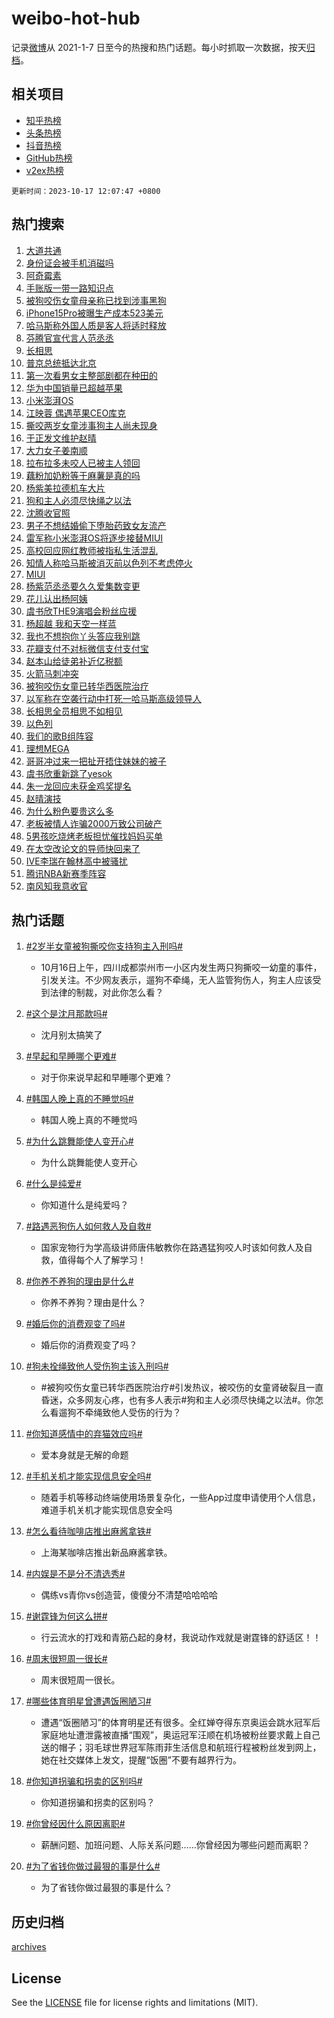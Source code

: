# weibo-hot-hub

记录[微博](https://www.weibo.com)从 2021-1-7 日至今的热搜和热门话题。每小时抓取一次数据，按天[归档](archives)。

## 相关项目

- [知乎热榜](https://github.com/lonnyzhang423/zhihu-hot-hub)
- [头条热榜](https://github.com/lonnyzhang423/toutiao-hot-hub)
- [抖音热榜](https://github.com/lonnyzhang423/douyin-hot-hub)
- [GitHub热榜](https://github.com/lonnyzhang423/github-hot-hub)
- [v2ex热榜](https://github.com/lonnyzhang423/v2ex-hot-hub)


`更新时间：2023-10-17 12:07:47 +0800`

## 热门搜索

1. [大道共通](https://m.weibo.cn/search?containerid=100103type%3D1%26t%3D10%26q%3D%23%E5%A4%A7%E9%81%93%E5%85%B1%E9%80%9A%23&stream_entry_id=51&isnewpage=1&extparam=seat%3D1%26dgr%3D0%26stream_entry_id%3D51%26c_type%3D51%26q%3D%2523%25E5%25A4%25A7%25E9%2581%2593%25E5%2585%25B1%25E9%2580%259A%2523%26pos%3D0%26cate%3D10103%26filter_type%3Drealtimehot%26display_time%3D1697515666%26pre_seqid%3D16975156660750816581)
1. [身份证会被手机消磁吗](https://m.weibo.cn/search?containerid=100103type%3D1%26t%3D10%26q%3D%23%E8%BA%AB%E4%BB%BD%E8%AF%81%E4%BC%9A%E8%A2%AB%E6%89%8B%E6%9C%BA%E6%B6%88%E7%A3%81%E5%90%97%23&stream_entry_id=31&isnewpage=1&extparam=seat%3D1%26filter_type%3Drealtimehot%26c_type%3D31%26stream_entry_id%3D31%26pos%3D0%26cate%3D5001%26lcate%3D5001%26realpos%3D1%26q%3D%2523%25E8%25BA%25AB%25E4%25BB%25BD%25E8%25AF%2581%25E4%25BC%259A%25E8%25A2%25AB%25E6%2589%258B%25E6%259C%25BA%25E6%25B6%2588%25E7%25A3%2581%25E5%2590%2597%2523%26flag%3D1%26dgr%3D0%26band_rank%3D1%26display_time%3D1697515666%26pre_seqid%3D16975156660750816581)
1. [阿奇霉素](https://m.weibo.cn/search?containerid=100103type%3D1%26t%3D10%26q%3D%E9%98%BF%E5%A5%87%E9%9C%89%E7%B4%A0&stream_entry_id=31&isnewpage=1&extparam=seat%3D1%26filter_type%3Drealtimehot%26c_type%3D31%26stream_entry_id%3D31%26pos%3D1%26cate%3D5001%26lcate%3D5001%26realpos%3D2%26q%3D%25E9%2598%25BF%25E5%25A5%2587%25E9%259C%2589%25E7%25B4%25A0%26flag%3D16%26dgr%3D0%26band_rank%3D2%26display_time%3D1697515666%26pre_seqid%3D16975156660750816581)
1. [手账版一带一路知识点](https://m.weibo.cn/search?containerid=100103type%3D1%26t%3D10%26q%3D%23%E6%89%8B%E8%B4%A6%E7%89%88%E4%B8%80%E5%B8%A6%E4%B8%80%E8%B7%AF%E7%9F%A5%E8%AF%86%E7%82%B9%23&stream_entry_id=31&isnewpage=1&extparam=seat%3D1%26filter_type%3Drealtimehot%26c_type%3D31%26stream_entry_id%3D31%26pos%3D2%26cate%3D5001%26lcate%3D5001%26realpos%3D3%26q%3D%2523%25E6%2589%258B%25E8%25B4%25A6%25E7%2589%2588%25E4%25B8%2580%25E5%25B8%25A6%25E4%25B8%2580%25E8%25B7%25AF%25E7%259F%25A5%25E8%25AF%2586%25E7%2582%25B9%2523%26flag%3D0%26dgr%3D0%26band_rank%3D3%26display_time%3D1697515666%26pre_seqid%3D16975156660750816581)
1. [被狗咬伤女童母亲称已找到涉事黑狗](https://m.weibo.cn/search?containerid=100103type%3D1%26t%3D10%26q%3D%23%E8%A2%AB%E7%8B%97%E5%92%AC%E4%BC%A4%E5%A5%B3%E7%AB%A5%E6%AF%8D%E4%BA%B2%E7%A7%B0%E5%B7%B2%E6%89%BE%E5%88%B0%E6%B6%89%E4%BA%8B%E9%BB%91%E7%8B%97%23&stream_entry_id=31&isnewpage=1&extparam=seat%3D1%26filter_type%3Drealtimehot%26c_type%3D31%26stream_entry_id%3D31%26pos%3D3%26cate%3D5001%26lcate%3D5001%26realpos%3D4%26q%3D%2523%25E8%25A2%25AB%25E7%258B%2597%25E5%2592%25AC%25E4%25BC%25A4%25E5%25A5%25B3%25E7%25AB%25A5%25E6%25AF%258D%25E4%25BA%25B2%25E7%25A7%25B0%25E5%25B7%25B2%25E6%2589%25BE%25E5%2588%25B0%25E6%25B6%2589%25E4%25BA%258B%25E9%25BB%2591%25E7%258B%2597%2523%26flag%3D1%26dgr%3D0%26band_rank%3D4%26display_time%3D1697515666%26pre_seqid%3D16975156660750816581)
1. [iPhone15Pro被曝生产成本523美元](https://m.weibo.cn/search?containerid=100103type%3D1%26t%3D10%26q%3D%23iPhone15Pro%E8%A2%AB%E6%9B%9D%E7%94%9F%E4%BA%A7%E6%88%90%E6%9C%AC523%E7%BE%8E%E5%85%83%23&stream_entry_id=31&isnewpage=1&extparam=seat%3D1%26filter_type%3Drealtimehot%26c_type%3D31%26stream_entry_id%3D31%26pos%3D4%26cate%3D5001%26lcate%3D5001%26realpos%3D5%26q%3D%2523iPhone15Pro%25E8%25A2%25AB%25E6%259B%259D%25E7%2594%259F%25E4%25BA%25A7%25E6%2588%2590%25E6%259C%25AC523%25E7%25BE%258E%25E5%2585%2583%2523%26flag%3D2%26dgr%3D0%26band_rank%3D5%26display_time%3D1697515666%26pre_seqid%3D16975156660750816581)
1. [哈马斯称外国人质是客人将适时释放](https://m.weibo.cn/search?containerid=100103type%3D1%26t%3D10%26q%3D%23%E5%93%88%E9%A9%AC%E6%96%AF%E7%A7%B0%E5%A4%96%E5%9B%BD%E4%BA%BA%E8%B4%A8%E6%98%AF%E5%AE%A2%E4%BA%BA%E5%B0%86%E9%80%82%E6%97%B6%E9%87%8A%E6%94%BE%23&stream_entry_id=31&isnewpage=1&extparam=seat%3D1%26filter_type%3Drealtimehot%26c_type%3D31%26stream_entry_id%3D31%26pos%3D5%26cate%3D5001%26lcate%3D5001%26realpos%3D6%26q%3D%2523%25E5%2593%2588%25E9%25A9%25AC%25E6%2596%25AF%25E7%25A7%25B0%25E5%25A4%2596%25E5%259B%25BD%25E4%25BA%25BA%25E8%25B4%25A8%25E6%2598%25AF%25E5%25AE%25A2%25E4%25BA%25BA%25E5%25B0%2586%25E9%2580%2582%25E6%2597%25B6%25E9%2587%258A%25E6%2594%25BE%2523%26flag%3D1%26dgr%3D0%26band_rank%3D6%26display_time%3D1697515666%26pre_seqid%3D16975156660750816581)
1. [芬腾官宣代言人范丞丞](https://m.weibo.cn/search?containerid=100103type%3D1%26t%3D10%26q%3D%23%E8%8A%AC%E8%85%BE%E5%AE%98%E5%AE%A3%E4%BB%A3%E8%A8%80%E4%BA%BA%E8%8C%83%E4%B8%9E%E4%B8%9E%23&stream_entry_id=31&isnewpage=1&extparam=seat%3D1%26band_rank%3D7%26c_type%3D31%26is_ad_pos%3D1%26filter_type%3Drealtimehot%26pos%3D6%26lcate%3D5001%26adid%3D208047%26topic_ad%3D1%26q%3D%2523%25E8%258A%25AC%25E8%2585%25BE%25E5%25AE%2598%25E5%25AE%25A3%25E4%25BB%25A3%25E8%25A8%2580%25E4%25BA%25BA%25E8%258C%2583%25E4%25B8%259E%25E4%25B8%259E%2523%26cate%3D5001%26dgr%3D0%26stream_entry_id%3D31%26display_time%3D1697515666%26pre_seqid%3D16975156660750816581)
1. [长相思](https://m.weibo.cn/search?containerid=100103type%3D1%26t%3D10%26q%3D%E9%95%BF%E7%9B%B8%E6%80%9D&stream_entry_id=31&isnewpage=1&extparam=seat%3D1%26filter_type%3Drealtimehot%26c_type%3D31%26stream_entry_id%3D31%26pos%3D7%26cate%3D5001%26lcate%3D5001%26realpos%3D7%26q%3D%25E9%2595%25BF%25E7%259B%25B8%25E6%2580%259D%26flag%3D1%26dgr%3D0%26band_rank%3D7%26display_time%3D1697515666%26pre_seqid%3D16975156660750816581)
1. [普京总统抵达北京](https://m.weibo.cn/search?containerid=100103type%3D1%26t%3D10%26q%3D%23%E6%99%AE%E4%BA%AC%E6%80%BB%E7%BB%9F%E6%8A%B5%E8%BE%BE%E5%8C%97%E4%BA%AC%23&stream_entry_id=31&isnewpage=1&extparam=seat%3D1%26filter_type%3Drealtimehot%26c_type%3D31%26stream_entry_id%3D31%26pos%3D8%26cate%3D5001%26lcate%3D5001%26realpos%3D8%26q%3D%2523%25E6%2599%25AE%25E4%25BA%25AC%25E6%2580%25BB%25E7%25BB%259F%25E6%258A%25B5%25E8%25BE%25BE%25E5%258C%2597%25E4%25BA%25AC%2523%26flag%3D0%26dgr%3D0%26band_rank%3D8%26display_time%3D1697515666%26pre_seqid%3D16975156660750816581)
1. [第一次看男女主整部剧都在种田的](https://m.weibo.cn/search?containerid=100103type%3D1%26t%3D10%26q%3D%23%E7%AC%AC%E4%B8%80%E6%AC%A1%E7%9C%8B%E7%94%B7%E5%A5%B3%E4%B8%BB%E6%95%B4%E9%83%A8%E5%89%A7%E9%83%BD%E5%9C%A8%E7%A7%8D%E7%94%B0%E7%9A%84%23&stream_entry_id=31&isnewpage=1&extparam=seat%3D1%26filter_type%3Drealtimehot%26c_type%3D31%26stream_entry_id%3D31%26pos%3D9%26cate%3D5001%26lcate%3D5001%26realpos%3D9%26q%3D%2523%25E7%25AC%25AC%25E4%25B8%2580%25E6%25AC%25A1%25E7%259C%258B%25E7%2594%25B7%25E5%25A5%25B3%25E4%25B8%25BB%25E6%2595%25B4%25E9%2583%25A8%25E5%2589%25A7%25E9%2583%25BD%25E5%259C%25A8%25E7%25A7%258D%25E7%2594%25B0%25E7%259A%2584%2523%26flag%3D2%26dgr%3D0%26band_rank%3D9%26display_time%3D1697515666%26pre_seqid%3D16975156660750816581)
1. [华为中国销量已超越苹果](https://m.weibo.cn/search?containerid=100103type%3D1%26t%3D10%26q%3D%23%E5%8D%8E%E4%B8%BA%E4%B8%AD%E5%9B%BD%E9%94%80%E9%87%8F%E5%B7%B2%E8%B6%85%E8%B6%8A%E8%8B%B9%E6%9E%9C%23&stream_entry_id=31&isnewpage=1&extparam=seat%3D1%26filter_type%3Drealtimehot%26c_type%3D31%26stream_entry_id%3D31%26pos%3D10%26cate%3D5001%26lcate%3D5001%26realpos%3D10%26q%3D%2523%25E5%258D%258E%25E4%25B8%25BA%25E4%25B8%25AD%25E5%259B%25BD%25E9%2594%2580%25E9%2587%258F%25E5%25B7%25B2%25E8%25B6%2585%25E8%25B6%258A%25E8%258B%25B9%25E6%259E%259C%2523%26flag%3D0%26dgr%3D0%26band_rank%3D10%26display_time%3D1697515666%26pre_seqid%3D16975156660750816581)
1. [小米澎湃OS](https://m.weibo.cn/search?containerid=100103type%3D1%26t%3D10%26q%3D%23%E5%B0%8F%E7%B1%B3%E6%BE%8E%E6%B9%83OS%23&stream_entry_id=31&isnewpage=1&extparam=seat%3D1%26filter_type%3Drealtimehot%26c_type%3D31%26stream_entry_id%3D31%26pos%3D11%26cate%3D5001%26lcate%3D5001%26adid%3D207964%26realpos%3D11%26q%3D%2523%25E5%25B0%258F%25E7%25B1%25B3%25E6%25BE%258E%25E6%25B9%2583OS%2523%26flag%3D0%26dgr%3D0%26band_rank%3D11%26display_time%3D1697515666%26pre_seqid%3D16975156660750816581)
1. [江映蓉 偶遇苹果CEO库克](https://m.weibo.cn/search?containerid=100103type%3D1%26t%3D10%26q%3D%E6%B1%9F%E6%98%A0%E8%93%89+%E5%81%B6%E9%81%87%E8%8B%B9%E6%9E%9CCEO%E5%BA%93%E5%85%8B&stream_entry_id=31&isnewpage=1&extparam=seat%3D1%26filter_type%3Drealtimehot%26c_type%3D31%26stream_entry_id%3D31%26pos%3D12%26cate%3D5001%26lcate%3D5001%26realpos%3D12%26q%3D%25E6%25B1%259F%25E6%2598%25A0%25E8%2593%2589%2520%25E5%2581%25B6%25E9%2581%2587%25E8%258B%25B9%25E6%259E%259CCEO%25E5%25BA%2593%25E5%2585%258B%26flag%3D1%26dgr%3D0%26band_rank%3D12%26display_time%3D1697515666%26pre_seqid%3D16975156660750816581)
1. [撕咬两岁女童涉事狗主人尚未现身](https://m.weibo.cn/search?containerid=100103type%3D1%26t%3D10%26q%3D%23%E6%92%95%E5%92%AC%E4%B8%A4%E5%B2%81%E5%A5%B3%E7%AB%A5%E6%B6%89%E4%BA%8B%E7%8B%97%E4%B8%BB%E4%BA%BA%E5%B0%9A%E6%9C%AA%E7%8E%B0%E8%BA%AB%23&stream_entry_id=31&isnewpage=1&extparam=seat%3D1%26filter_type%3Drealtimehot%26c_type%3D31%26stream_entry_id%3D31%26pos%3D13%26cate%3D5001%26lcate%3D5001%26realpos%3D13%26q%3D%2523%25E6%2592%2595%25E5%2592%25AC%25E4%25B8%25A4%25E5%25B2%2581%25E5%25A5%25B3%25E7%25AB%25A5%25E6%25B6%2589%25E4%25BA%258B%25E7%258B%2597%25E4%25B8%25BB%25E4%25BA%25BA%25E5%25B0%259A%25E6%259C%25AA%25E7%258E%25B0%25E8%25BA%25AB%2523%26flag%3D1%26dgr%3D0%26band_rank%3D13%26display_time%3D1697515666%26pre_seqid%3D16975156660750816581)
1. [于正发文维护赵晴](https://m.weibo.cn/search?containerid=100103type%3D1%26t%3D10%26q%3D%23%E4%BA%8E%E6%AD%A3%E5%8F%91%E6%96%87%E7%BB%B4%E6%8A%A4%E8%B5%B5%E6%99%B4%23&stream_entry_id=31&isnewpage=1&extparam=seat%3D1%26filter_type%3Drealtimehot%26c_type%3D31%26stream_entry_id%3D31%26pos%3D14%26cate%3D5001%26lcate%3D5001%26realpos%3D14%26q%3D%2523%25E4%25BA%258E%25E6%25AD%25A3%25E5%258F%2591%25E6%2596%2587%25E7%25BB%25B4%25E6%258A%25A4%25E8%25B5%25B5%25E6%2599%25B4%2523%26flag%3D1%26dgr%3D0%26band_rank%3D14%26display_time%3D1697515666%26pre_seqid%3D16975156660750816581)
1. [大力女子姜南顺](https://m.weibo.cn/search?containerid=100103type%3D1%26t%3D10%26q%3D%E5%A4%A7%E5%8A%9B%E5%A5%B3%E5%AD%90%E5%A7%9C%E5%8D%97%E9%A1%BA&stream_entry_id=31&isnewpage=1&extparam=seat%3D1%26filter_type%3Drealtimehot%26c_type%3D31%26stream_entry_id%3D31%26pos%3D15%26cate%3D5001%26lcate%3D5001%26realpos%3D15%26q%3D%25E5%25A4%25A7%25E5%258A%259B%25E5%25A5%25B3%25E5%25AD%2590%25E5%25A7%259C%25E5%258D%2597%25E9%25A1%25BA%26flag%3D1%26dgr%3D0%26band_rank%3D15%26display_time%3D1697515666%26pre_seqid%3D16975156660750816581)
1. [拉布拉多未咬人已被主人领回](https://m.weibo.cn/search?containerid=100103type%3D1%26t%3D10%26q%3D%23%E6%8B%89%E5%B8%83%E6%8B%89%E5%A4%9A%E6%9C%AA%E5%92%AC%E4%BA%BA%E5%B7%B2%E8%A2%AB%E4%B8%BB%E4%BA%BA%E9%A2%86%E5%9B%9E%23&stream_entry_id=31&isnewpage=1&extparam=seat%3D1%26filter_type%3Drealtimehot%26c_type%3D31%26stream_entry_id%3D31%26pos%3D16%26cate%3D5001%26lcate%3D5001%26realpos%3D16%26q%3D%2523%25E6%258B%2589%25E5%25B8%2583%25E6%258B%2589%25E5%25A4%259A%25E6%259C%25AA%25E5%2592%25AC%25E4%25BA%25BA%25E5%25B7%25B2%25E8%25A2%25AB%25E4%25B8%25BB%25E4%25BA%25BA%25E9%25A2%2586%25E5%259B%259E%2523%26flag%3D2%26dgr%3D0%26band_rank%3D16%26display_time%3D1697515666%26pre_seqid%3D16975156660750816581)
1. [藕粉加奶粉等于麻薯是真的吗](https://m.weibo.cn/search?containerid=100103type%3D1%26t%3D10%26q%3D%E8%97%95%E7%B2%89%E5%8A%A0%E5%A5%B6%E7%B2%89%E7%AD%89%E4%BA%8E%E9%BA%BB%E8%96%AF%E6%98%AF%E7%9C%9F%E7%9A%84%E5%90%97&stream_entry_id=31&isnewpage=1&extparam=seat%3D1%26filter_type%3Drealtimehot%26c_type%3D31%26stream_entry_id%3D31%26pos%3D17%26cate%3D5001%26lcate%3D5001%26realpos%3D17%26q%3D%25E8%2597%2595%25E7%25B2%2589%25E5%258A%25A0%25E5%25A5%25B6%25E7%25B2%2589%25E7%25AD%2589%25E4%25BA%258E%25E9%25BA%25BB%25E8%2596%25AF%25E6%2598%25AF%25E7%259C%259F%25E7%259A%2584%25E5%2590%2597%26flag%3D1%26dgr%3D0%26band_rank%3D17%26display_time%3D1697515666%26pre_seqid%3D16975156660750816581)
1. [杨紫美拉德机车大片](https://m.weibo.cn/search?containerid=100103type%3D1%26t%3D10%26q%3D%23%E6%9D%A8%E7%B4%AB%E7%BE%8E%E6%8B%89%E5%BE%B7%E6%9C%BA%E8%BD%A6%E5%A4%A7%E7%89%87%23&stream_entry_id=31&isnewpage=1&extparam=seat%3D1%26filter_type%3Drealtimehot%26c_type%3D31%26stream_entry_id%3D31%26pos%3D18%26cate%3D5001%26lcate%3D5001%26realpos%3D18%26q%3D%2523%25E6%259D%25A8%25E7%25B4%25AB%25E7%25BE%258E%25E6%258B%2589%25E5%25BE%25B7%25E6%259C%25BA%25E8%25BD%25A6%25E5%25A4%25A7%25E7%2589%2587%2523%26flag%3D1%26dgr%3D0%26band_rank%3D18%26display_time%3D1697515666%26pre_seqid%3D16975156660750816581)
1. [狗和主人必须尽快绳之以法](https://m.weibo.cn/search?containerid=100103type%3D1%26t%3D10%26q%3D%23%E7%8B%97%E5%92%8C%E4%B8%BB%E4%BA%BA%E5%BF%85%E9%A1%BB%E5%B0%BD%E5%BF%AB%E7%BB%B3%E4%B9%8B%E4%BB%A5%E6%B3%95%23&stream_entry_id=31&isnewpage=1&extparam=seat%3D1%26filter_type%3Drealtimehot%26c_type%3D31%26stream_entry_id%3D31%26pos%3D19%26cate%3D5001%26lcate%3D5001%26realpos%3D19%26q%3D%2523%25E7%258B%2597%25E5%2592%258C%25E4%25B8%25BB%25E4%25BA%25BA%25E5%25BF%2585%25E9%25A1%25BB%25E5%25B0%25BD%25E5%25BF%25AB%25E7%25BB%25B3%25E4%25B9%258B%25E4%25BB%25A5%25E6%25B3%2595%2523%26flag%3D0%26dgr%3D0%26band_rank%3D19%26display_time%3D1697515666%26pre_seqid%3D16975156660750816581)
1. [沈腾收官照](https://m.weibo.cn/search?containerid=100103type%3D1%26t%3D10%26q%3D%23%E6%B2%88%E8%85%BE%E6%94%B6%E5%AE%98%E7%85%A7%23&stream_entry_id=31&isnewpage=1&extparam=seat%3D1%26filter_type%3Drealtimehot%26c_type%3D31%26stream_entry_id%3D31%26pos%3D20%26cate%3D5001%26lcate%3D5001%26realpos%3D20%26q%3D%2523%25E6%25B2%2588%25E8%2585%25BE%25E6%2594%25B6%25E5%25AE%2598%25E7%2585%25A7%2523%26flag%3D1%26dgr%3D0%26band_rank%3D20%26display_time%3D1697515666%26pre_seqid%3D16975156660750816581)
1. [男子不想结婚偷下堕胎药致女友流产](https://m.weibo.cn/search?containerid=100103type%3D1%26t%3D10%26q%3D%23%E7%94%B7%E5%AD%90%E4%B8%8D%E6%83%B3%E7%BB%93%E5%A9%9A%E5%81%B7%E4%B8%8B%E5%A0%95%E8%83%8E%E8%8D%AF%E8%87%B4%E5%A5%B3%E5%8F%8B%E6%B5%81%E4%BA%A7%23&stream_entry_id=31&isnewpage=1&extparam=seat%3D1%26filter_type%3Drealtimehot%26c_type%3D31%26stream_entry_id%3D31%26pos%3D21%26cate%3D5001%26lcate%3D5001%26realpos%3D21%26q%3D%2523%25E7%2594%25B7%25E5%25AD%2590%25E4%25B8%258D%25E6%2583%25B3%25E7%25BB%2593%25E5%25A9%259A%25E5%2581%25B7%25E4%25B8%258B%25E5%25A0%2595%25E8%2583%258E%25E8%258D%25AF%25E8%2587%25B4%25E5%25A5%25B3%25E5%258F%258B%25E6%25B5%2581%25E4%25BA%25A7%2523%26flag%3D1%26dgr%3D0%26band_rank%3D21%26display_time%3D1697515666%26pre_seqid%3D16975156660750816581)
1. [雷军称小米澎湃OS将逐步接替MIUI](https://m.weibo.cn/search?containerid=100103type%3D1%26t%3D10%26q%3D%23%E9%9B%B7%E5%86%9B%E7%A7%B0%E5%B0%8F%E7%B1%B3%E6%BE%8E%E6%B9%83OS%E5%B0%86%E9%80%90%E6%AD%A5%E6%8E%A5%E6%9B%BFMIUI%23&stream_entry_id=31&isnewpage=1&extparam=seat%3D1%26filter_type%3Drealtimehot%26c_type%3D31%26stream_entry_id%3D31%26pos%3D22%26cate%3D5001%26lcate%3D5001%26realpos%3D22%26q%3D%2523%25E9%259B%25B7%25E5%2586%259B%25E7%25A7%25B0%25E5%25B0%258F%25E7%25B1%25B3%25E6%25BE%258E%25E6%25B9%2583OS%25E5%25B0%2586%25E9%2580%2590%25E6%25AD%25A5%25E6%258E%25A5%25E6%259B%25BFMIUI%2523%26flag%3D1%26dgr%3D0%26band_rank%3D22%26display_time%3D1697515666%26pre_seqid%3D16975156660750816581)
1. [高校回应网红教师被指私生活混乱](https://m.weibo.cn/search?containerid=100103type%3D1%26t%3D10%26q%3D%23%E9%AB%98%E6%A0%A1%E5%9B%9E%E5%BA%94%E7%BD%91%E7%BA%A2%E6%95%99%E5%B8%88%E8%A2%AB%E6%8C%87%E7%A7%81%E7%94%9F%E6%B4%BB%E6%B7%B7%E4%B9%B1%23&stream_entry_id=31&isnewpage=1&extparam=seat%3D1%26filter_type%3Drealtimehot%26c_type%3D31%26stream_entry_id%3D31%26pos%3D23%26cate%3D5001%26lcate%3D5001%26realpos%3D23%26q%3D%2523%25E9%25AB%2598%25E6%25A0%25A1%25E5%259B%259E%25E5%25BA%2594%25E7%25BD%2591%25E7%25BA%25A2%25E6%2595%2599%25E5%25B8%2588%25E8%25A2%25AB%25E6%258C%2587%25E7%25A7%2581%25E7%2594%259F%25E6%25B4%25BB%25E6%25B7%25B7%25E4%25B9%25B1%2523%26flag%3D2%26dgr%3D0%26band_rank%3D23%26display_time%3D1697515666%26pre_seqid%3D16975156660750816581)
1. [知情人称哈马斯被消灭前以色列不考虑停火](https://m.weibo.cn/search?containerid=100103type%3D1%26t%3D10%26q%3D%23%E7%9F%A5%E6%83%85%E4%BA%BA%E7%A7%B0%E5%93%88%E9%A9%AC%E6%96%AF%E8%A2%AB%E6%B6%88%E7%81%AD%E5%89%8D%E4%BB%A5%E8%89%B2%E5%88%97%E4%B8%8D%E8%80%83%E8%99%91%E5%81%9C%E7%81%AB%23&stream_entry_id=31&isnewpage=1&extparam=seat%3D1%26filter_type%3Drealtimehot%26c_type%3D31%26stream_entry_id%3D31%26pos%3D24%26cate%3D5001%26lcate%3D5001%26realpos%3D24%26q%3D%2523%25E7%259F%25A5%25E6%2583%2585%25E4%25BA%25BA%25E7%25A7%25B0%25E5%2593%2588%25E9%25A9%25AC%25E6%2596%25AF%25E8%25A2%25AB%25E6%25B6%2588%25E7%2581%25AD%25E5%2589%258D%25E4%25BB%25A5%25E8%2589%25B2%25E5%2588%2597%25E4%25B8%258D%25E8%2580%2583%25E8%2599%2591%25E5%2581%259C%25E7%2581%25AB%2523%26flag%3D0%26dgr%3D0%26band_rank%3D24%26display_time%3D1697515666%26pre_seqid%3D16975156660750816581)
1. [MIUI](https://m.weibo.cn/search?containerid=100103type%3D1%26t%3D10%26q%3DMIUI&stream_entry_id=31&isnewpage=1&extparam=seat%3D1%26filter_type%3Drealtimehot%26c_type%3D31%26stream_entry_id%3D31%26pos%3D25%26cate%3D5001%26lcate%3D5001%26realpos%3D25%26q%3DMIUI%26flag%3D1%26dgr%3D0%26band_rank%3D25%26display_time%3D1697515666%26pre_seqid%3D16975156660750816581)
1. [杨紫范丞丞要久久爱集数变更](https://m.weibo.cn/search?containerid=100103type%3D1%26t%3D10%26q%3D%23%E6%9D%A8%E7%B4%AB%E8%8C%83%E4%B8%9E%E4%B8%9E%E8%A6%81%E4%B9%85%E4%B9%85%E7%88%B1%E9%9B%86%E6%95%B0%E5%8F%98%E6%9B%B4%23&stream_entry_id=31&isnewpage=1&extparam=seat%3D1%26filter_type%3Drealtimehot%26c_type%3D31%26stream_entry_id%3D31%26pos%3D26%26cate%3D5001%26lcate%3D5001%26realpos%3D26%26q%3D%2523%25E6%259D%25A8%25E7%25B4%25AB%25E8%258C%2583%25E4%25B8%259E%25E4%25B8%259E%25E8%25A6%2581%25E4%25B9%2585%25E4%25B9%2585%25E7%2588%25B1%25E9%259B%2586%25E6%2595%25B0%25E5%258F%2598%25E6%259B%25B4%2523%26flag%3D1%26dgr%3D0%26band_rank%3D26%26display_time%3D1697515666%26pre_seqid%3D16975156660750816581)
1. [花儿认出杨阿姨](https://m.weibo.cn/search?containerid=100103type%3D1%26t%3D10%26q%3D%23%E8%8A%B1%E5%84%BF%E8%AE%A4%E5%87%BA%E6%9D%A8%E9%98%BF%E5%A7%A8%23&stream_entry_id=31&isnewpage=1&extparam=seat%3D1%26filter_type%3Drealtimehot%26c_type%3D31%26stream_entry_id%3D31%26pos%3D27%26cate%3D5001%26lcate%3D5001%26realpos%3D27%26q%3D%2523%25E8%258A%25B1%25E5%2584%25BF%25E8%25AE%25A4%25E5%2587%25BA%25E6%259D%25A8%25E9%2598%25BF%25E5%25A7%25A8%2523%26flag%3D1%26dgr%3D0%26band_rank%3D27%26display_time%3D1697515666%26pre_seqid%3D16975156660750816581)
1. [虞书欣THE9演唱会粉丝应援](https://m.weibo.cn/search?containerid=100103type%3D1%26t%3D10%26q%3D%23%E8%99%9E%E4%B9%A6%E6%AC%A3THE9%E6%BC%94%E5%94%B1%E4%BC%9A%E7%B2%89%E4%B8%9D%E5%BA%94%E6%8F%B4%23&stream_entry_id=31&isnewpage=1&extparam=seat%3D1%26filter_type%3Drealtimehot%26c_type%3D31%26stream_entry_id%3D31%26pos%3D28%26cate%3D5001%26lcate%3D5001%26realpos%3D28%26q%3D%2523%25E8%2599%259E%25E4%25B9%25A6%25E6%25AC%25A3THE9%25E6%25BC%2594%25E5%2594%25B1%25E4%25BC%259A%25E7%25B2%2589%25E4%25B8%259D%25E5%25BA%2594%25E6%258F%25B4%2523%26flag%3D1%26dgr%3D0%26band_rank%3D28%26display_time%3D1697515666%26pre_seqid%3D16975156660750816581)
1. [杨超越 我和天空一样蓝](https://m.weibo.cn/search?containerid=100103type%3D1%26t%3D10%26q%3D%E6%9D%A8%E8%B6%85%E8%B6%8A+%E6%88%91%E5%92%8C%E5%A4%A9%E7%A9%BA%E4%B8%80%E6%A0%B7%E8%93%9D&stream_entry_id=31&isnewpage=1&extparam=seat%3D1%26filter_type%3Drealtimehot%26c_type%3D31%26stream_entry_id%3D31%26pos%3D29%26cate%3D5001%26lcate%3D5001%26realpos%3D29%26q%3D%25E6%259D%25A8%25E8%25B6%2585%25E8%25B6%258A%2520%25E6%2588%2591%25E5%2592%258C%25E5%25A4%25A9%25E7%25A9%25BA%25E4%25B8%2580%25E6%25A0%25B7%25E8%2593%259D%26flag%3D1%26dgr%3D0%26band_rank%3D29%26display_time%3D1697515666%26pre_seqid%3D16975156660750816581)
1. [我也不想抱你丫头答应我别跳](https://m.weibo.cn/search?containerid=100103type%3D1%26t%3D10%26q%3D%23%E6%88%91%E4%B9%9F%E4%B8%8D%E6%83%B3%E6%8A%B1%E4%BD%A0%E4%B8%AB%E5%A4%B4%E7%AD%94%E5%BA%94%E6%88%91%E5%88%AB%E8%B7%B3%23&stream_entry_id=31&isnewpage=1&extparam=seat%3D1%26filter_type%3Drealtimehot%26c_type%3D31%26stream_entry_id%3D31%26pos%3D30%26cate%3D5001%26lcate%3D5001%26realpos%3D30%26q%3D%2523%25E6%2588%2591%25E4%25B9%259F%25E4%25B8%258D%25E6%2583%25B3%25E6%258A%25B1%25E4%25BD%25A0%25E4%25B8%25AB%25E5%25A4%25B4%25E7%25AD%2594%25E5%25BA%2594%25E6%2588%2591%25E5%2588%25AB%25E8%25B7%25B3%2523%26flag%3D32768%26dgr%3D0%26band_rank%3D30%26display_time%3D1697515666%26pre_seqid%3D16975156660750816581)
1. [花瓣支付不对标微信支付支付宝](https://m.weibo.cn/search?containerid=100103type%3D1%26t%3D10%26q%3D%23%E8%8A%B1%E7%93%A3%E6%94%AF%E4%BB%98%E4%B8%8D%E5%AF%B9%E6%A0%87%E5%BE%AE%E4%BF%A1%E6%94%AF%E4%BB%98%E6%94%AF%E4%BB%98%E5%AE%9D%23&stream_entry_id=31&isnewpage=1&extparam=seat%3D1%26filter_type%3Drealtimehot%26c_type%3D31%26stream_entry_id%3D31%26pos%3D31%26cate%3D5001%26lcate%3D5001%26realpos%3D31%26q%3D%2523%25E8%258A%25B1%25E7%2593%25A3%25E6%2594%25AF%25E4%25BB%2598%25E4%25B8%258D%25E5%25AF%25B9%25E6%25A0%2587%25E5%25BE%25AE%25E4%25BF%25A1%25E6%2594%25AF%25E4%25BB%2598%25E6%2594%25AF%25E4%25BB%2598%25E5%25AE%259D%2523%26flag%3D1%26dgr%3D0%26band_rank%3D31%26display_time%3D1697515666%26pre_seqid%3D16975156660750816581)
1. [赵本山给徒弟补近亿税额](https://m.weibo.cn/search?containerid=100103type%3D1%26t%3D10%26q%3D%E8%B5%B5%E6%9C%AC%E5%B1%B1%E7%BB%99%E5%BE%92%E5%BC%9F%E8%A1%A5%E8%BF%91%E4%BA%BF%E7%A8%8E%E9%A2%9D&stream_entry_id=31&isnewpage=1&extparam=seat%3D1%26filter_type%3Drealtimehot%26c_type%3D31%26stream_entry_id%3D31%26pos%3D32%26cate%3D5001%26lcate%3D5001%26realpos%3D32%26q%3D%25E8%25B5%25B5%25E6%259C%25AC%25E5%25B1%25B1%25E7%25BB%2599%25E5%25BE%2592%25E5%25BC%259F%25E8%25A1%25A5%25E8%25BF%2591%25E4%25BA%25BF%25E7%25A8%258E%25E9%25A2%259D%26flag%3D0%26dgr%3D0%26band_rank%3D32%26display_time%3D1697515666%26pre_seqid%3D16975156660750816581)
1. [火箭马刺冲突](https://m.weibo.cn/search?containerid=100103type%3D1%26t%3D10%26q%3D%23%E7%81%AB%E7%AE%AD%E9%A9%AC%E5%88%BA%E5%86%B2%E7%AA%81%23&stream_entry_id=31&isnewpage=1&extparam=seat%3D1%26filter_type%3Drealtimehot%26c_type%3D31%26stream_entry_id%3D31%26pos%3D33%26cate%3D5001%26lcate%3D5001%26realpos%3D33%26q%3D%2523%25E7%2581%25AB%25E7%25AE%25AD%25E9%25A9%25AC%25E5%2588%25BA%25E5%2586%25B2%25E7%25AA%2581%2523%26flag%3D1%26dgr%3D0%26band_rank%3D33%26display_time%3D1697515666%26pre_seqid%3D16975156660750816581)
1. [被狗咬伤女童已转华西医院治疗](https://m.weibo.cn/search?containerid=100103type%3D1%26t%3D10%26q%3D%23%E8%A2%AB%E7%8B%97%E5%92%AC%E4%BC%A4%E5%A5%B3%E7%AB%A5%E5%B7%B2%E8%BD%AC%E5%8D%8E%E8%A5%BF%E5%8C%BB%E9%99%A2%E6%B2%BB%E7%96%97%23&stream_entry_id=31&isnewpage=1&extparam=seat%3D1%26filter_type%3Drealtimehot%26c_type%3D31%26stream_entry_id%3D31%26pos%3D34%26cate%3D5001%26lcate%3D5001%26realpos%3D34%26q%3D%2523%25E8%25A2%25AB%25E7%258B%2597%25E5%2592%25AC%25E4%25BC%25A4%25E5%25A5%25B3%25E7%25AB%25A5%25E5%25B7%25B2%25E8%25BD%25AC%25E5%258D%258E%25E8%25A5%25BF%25E5%258C%25BB%25E9%2599%25A2%25E6%25B2%25BB%25E7%2596%2597%2523%26flag%3D0%26dgr%3D0%26band_rank%3D34%26display_time%3D1697515666%26pre_seqid%3D16975156660750816581)
1. [以军称在空袭行动中打死一哈马斯高级领导人](https://m.weibo.cn/search?containerid=100103type%3D1%26t%3D10%26q%3D%23%E4%BB%A5%E5%86%9B%E7%A7%B0%E5%9C%A8%E7%A9%BA%E8%A2%AD%E8%A1%8C%E5%8A%A8%E4%B8%AD%E6%89%93%E6%AD%BB%E4%B8%80%E5%93%88%E9%A9%AC%E6%96%AF%E9%AB%98%E7%BA%A7%E9%A2%86%E5%AF%BC%E4%BA%BA%23&stream_entry_id=31&isnewpage=1&extparam=seat%3D1%26filter_type%3Drealtimehot%26c_type%3D31%26stream_entry_id%3D31%26pos%3D35%26cate%3D5001%26lcate%3D5001%26realpos%3D35%26q%3D%2523%25E4%25BB%25A5%25E5%2586%259B%25E7%25A7%25B0%25E5%259C%25A8%25E7%25A9%25BA%25E8%25A2%25AD%25E8%25A1%258C%25E5%258A%25A8%25E4%25B8%25AD%25E6%2589%2593%25E6%25AD%25BB%25E4%25B8%2580%25E5%2593%2588%25E9%25A9%25AC%25E6%2596%25AF%25E9%25AB%2598%25E7%25BA%25A7%25E9%25A2%2586%25E5%25AF%25BC%25E4%25BA%25BA%2523%26flag%3D0%26dgr%3D0%26band_rank%3D35%26display_time%3D1697515666%26pre_seqid%3D16975156660750816581)
1. [长相思全员相思不如相见](https://m.weibo.cn/search?containerid=100103type%3D1%26t%3D10%26q%3D%23%E9%95%BF%E7%9B%B8%E6%80%9D%E5%85%A8%E5%91%98%E7%9B%B8%E6%80%9D%E4%B8%8D%E5%A6%82%E7%9B%B8%E8%A7%81%23&stream_entry_id=31&isnewpage=1&extparam=seat%3D1%26filter_type%3Drealtimehot%26c_type%3D31%26stream_entry_id%3D31%26pos%3D36%26cate%3D5001%26lcate%3D5001%26realpos%3D36%26q%3D%2523%25E9%2595%25BF%25E7%259B%25B8%25E6%2580%259D%25E5%2585%25A8%25E5%2591%2598%25E7%259B%25B8%25E6%2580%259D%25E4%25B8%258D%25E5%25A6%2582%25E7%259B%25B8%25E8%25A7%2581%2523%26flag%3D1%26dgr%3D0%26band_rank%3D36%26display_time%3D1697515666%26pre_seqid%3D16975156660750816581)
1. [以色列](https://m.weibo.cn/search?containerid=100103type%3D1%26t%3D10%26q%3D%23%E4%BB%A5%E8%89%B2%E5%88%97%23&stream_entry_id=31&isnewpage=1&extparam=seat%3D1%26filter_type%3Drealtimehot%26c_type%3D31%26stream_entry_id%3D31%26pos%3D37%26cate%3D5001%26lcate%3D5001%26realpos%3D37%26q%3D%2523%25E4%25BB%25A5%25E8%2589%25B2%25E5%2588%2597%2523%26flag%3D0%26dgr%3D0%26band_rank%3D37%26display_time%3D1697515666%26pre_seqid%3D16975156660750816581)
1. [我们的歌B组阵容](https://m.weibo.cn/search?containerid=100103type%3D1%26t%3D10%26q%3D%23%E6%88%91%E4%BB%AC%E7%9A%84%E6%AD%8CB%E7%BB%84%E9%98%B5%E5%AE%B9%23&stream_entry_id=31&isnewpage=1&extparam=seat%3D1%26filter_type%3Drealtimehot%26c_type%3D31%26stream_entry_id%3D31%26pos%3D38%26cate%3D5001%26lcate%3D5001%26realpos%3D38%26q%3D%2523%25E6%2588%2591%25E4%25BB%25AC%25E7%259A%2584%25E6%25AD%258CB%25E7%25BB%2584%25E9%2598%25B5%25E5%25AE%25B9%2523%26flag%3D1%26dgr%3D0%26band_rank%3D38%26display_time%3D1697515666%26pre_seqid%3D16975156660750816581)
1. [理想MEGA](https://m.weibo.cn/search?containerid=100103type%3D1%26t%3D10%26q%3D%E7%90%86%E6%83%B3MEGA&stream_entry_id=31&isnewpage=1&extparam=seat%3D1%26filter_type%3Drealtimehot%26c_type%3D31%26stream_entry_id%3D31%26pos%3D39%26cate%3D5001%26lcate%3D5001%26realpos%3D39%26q%3D%25E7%2590%2586%25E6%2583%25B3MEGA%26flag%3D1%26dgr%3D0%26band_rank%3D39%26display_time%3D1697515666%26pre_seqid%3D16975156660750816581)
1. [哥哥冲过来一把扯开捂住妹妹的被子](https://m.weibo.cn/search?containerid=100103type%3D1%26t%3D10%26q%3D%23%E5%93%A5%E5%93%A5%E5%86%B2%E8%BF%87%E6%9D%A5%E4%B8%80%E6%8A%8A%E6%89%AF%E5%BC%80%E6%8D%82%E4%BD%8F%E5%A6%B9%E5%A6%B9%E7%9A%84%E8%A2%AB%E5%AD%90%23&stream_entry_id=31&isnewpage=1&extparam=seat%3D1%26filter_type%3Drealtimehot%26c_type%3D31%26stream_entry_id%3D31%26pos%3D40%26cate%3D5001%26lcate%3D5001%26realpos%3D40%26q%3D%2523%25E5%2593%25A5%25E5%2593%25A5%25E5%2586%25B2%25E8%25BF%2587%25E6%259D%25A5%25E4%25B8%2580%25E6%258A%258A%25E6%2589%25AF%25E5%25BC%2580%25E6%258D%2582%25E4%25BD%258F%25E5%25A6%25B9%25E5%25A6%25B9%25E7%259A%2584%25E8%25A2%25AB%25E5%25AD%2590%2523%26flag%3D32768%26dgr%3D0%26band_rank%3D40%26display_time%3D1697515666%26pre_seqid%3D16975156660750816581)
1. [虞书欣重新跳了yesok](https://m.weibo.cn/search?containerid=100103type%3D1%26t%3D10%26q%3D%23%E8%99%9E%E4%B9%A6%E6%AC%A3%E9%87%8D%E6%96%B0%E8%B7%B3%E4%BA%86yesok%23&stream_entry_id=31&isnewpage=1&extparam=seat%3D1%26filter_type%3Drealtimehot%26c_type%3D31%26stream_entry_id%3D31%26pos%3D41%26cate%3D5001%26lcate%3D5001%26realpos%3D41%26q%3D%2523%25E8%2599%259E%25E4%25B9%25A6%25E6%25AC%25A3%25E9%2587%258D%25E6%2596%25B0%25E8%25B7%25B3%25E4%25BA%2586yesok%2523%26flag%3D0%26dgr%3D0%26band_rank%3D41%26display_time%3D1697515666%26pre_seqid%3D16975156660750816581)
1. [朱一龙回应未获金鸡奖提名](https://m.weibo.cn/search?containerid=100103type%3D1%26t%3D10%26q%3D%23%E6%9C%B1%E4%B8%80%E9%BE%99%E5%9B%9E%E5%BA%94%E6%9C%AA%E8%8E%B7%E9%87%91%E9%B8%A1%E5%A5%96%E6%8F%90%E5%90%8D%23&stream_entry_id=31&isnewpage=1&extparam=seat%3D1%26filter_type%3Drealtimehot%26c_type%3D31%26stream_entry_id%3D31%26pos%3D42%26cate%3D5001%26lcate%3D5001%26realpos%3D42%26q%3D%2523%25E6%259C%25B1%25E4%25B8%2580%25E9%25BE%2599%25E5%259B%259E%25E5%25BA%2594%25E6%259C%25AA%25E8%258E%25B7%25E9%2587%2591%25E9%25B8%25A1%25E5%25A5%2596%25E6%258F%2590%25E5%2590%258D%2523%26flag%3D0%26dgr%3D0%26band_rank%3D42%26display_time%3D1697515666%26pre_seqid%3D16975156660750816581)
1. [赵晴演技](https://m.weibo.cn/search?containerid=100103type%3D1%26t%3D10%26q%3D%E8%B5%B5%E6%99%B4%E6%BC%94%E6%8A%80&stream_entry_id=31&isnewpage=1&extparam=seat%3D1%26filter_type%3Drealtimehot%26c_type%3D31%26stream_entry_id%3D31%26pos%3D43%26cate%3D5001%26lcate%3D5001%26realpos%3D43%26q%3D%25E8%25B5%25B5%25E6%2599%25B4%25E6%25BC%2594%25E6%258A%2580%26flag%3D0%26dgr%3D0%26band_rank%3D43%26display_time%3D1697515666%26pre_seqid%3D16975156660750816581)
1. [为什么粉色要贵这么多](https://m.weibo.cn/search?containerid=100103type%3D1%26t%3D10%26q%3D%E4%B8%BA%E4%BB%80%E4%B9%88%E7%B2%89%E8%89%B2%E8%A6%81%E8%B4%B5%E8%BF%99%E4%B9%88%E5%A4%9A&stream_entry_id=31&isnewpage=1&extparam=seat%3D1%26filter_type%3Drealtimehot%26c_type%3D31%26stream_entry_id%3D31%26pos%3D44%26cate%3D5001%26lcate%3D5001%26realpos%3D44%26q%3D%25E4%25B8%25BA%25E4%25BB%2580%25E4%25B9%2588%25E7%25B2%2589%25E8%2589%25B2%25E8%25A6%2581%25E8%25B4%25B5%25E8%25BF%2599%25E4%25B9%2588%25E5%25A4%259A%26flag%3D0%26dgr%3D0%26band_rank%3D44%26display_time%3D1697515666%26pre_seqid%3D16975156660750816581)
1. [老板被情人诈骗2000万致公司破产](https://m.weibo.cn/search?containerid=100103type%3D1%26t%3D10%26q%3D%23%E8%80%81%E6%9D%BF%E8%A2%AB%E6%83%85%E4%BA%BA%E8%AF%88%E9%AA%972000%E4%B8%87%E8%87%B4%E5%85%AC%E5%8F%B8%E7%A0%B4%E4%BA%A7%23&stream_entry_id=31&isnewpage=1&extparam=seat%3D1%26filter_type%3Drealtimehot%26c_type%3D31%26stream_entry_id%3D31%26pos%3D45%26cate%3D5001%26lcate%3D5001%26realpos%3D45%26q%3D%2523%25E8%2580%2581%25E6%259D%25BF%25E8%25A2%25AB%25E6%2583%2585%25E4%25BA%25BA%25E8%25AF%2588%25E9%25AA%25972000%25E4%25B8%2587%25E8%2587%25B4%25E5%2585%25AC%25E5%258F%25B8%25E7%25A0%25B4%25E4%25BA%25A7%2523%26flag%3D0%26dgr%3D0%26band_rank%3D45%26display_time%3D1697515666%26pre_seqid%3D16975156660750816581)
1. [5男孩吃烧烤老板担忧催找妈妈买单](https://m.weibo.cn/search?containerid=100103type%3D1%26t%3D10%26q%3D%235%E7%94%B7%E5%AD%A9%E5%90%83%E7%83%A7%E7%83%A4%E8%80%81%E6%9D%BF%E6%8B%85%E5%BF%A7%E5%82%AC%E6%89%BE%E5%A6%88%E5%A6%88%E4%B9%B0%E5%8D%95%23&stream_entry_id=31&isnewpage=1&extparam=seat%3D1%26filter_type%3Drealtimehot%26c_type%3D31%26stream_entry_id%3D31%26pos%3D46%26cate%3D5001%26lcate%3D5001%26realpos%3D46%26q%3D%25235%25E7%2594%25B7%25E5%25AD%25A9%25E5%2590%2583%25E7%2583%25A7%25E7%2583%25A4%25E8%2580%2581%25E6%259D%25BF%25E6%258B%2585%25E5%25BF%25A7%25E5%2582%25AC%25E6%2589%25BE%25E5%25A6%2588%25E5%25A6%2588%25E4%25B9%25B0%25E5%258D%2595%2523%26flag%3D0%26dgr%3D0%26band_rank%3D46%26display_time%3D1697515666%26pre_seqid%3D16975156660750816581)
1. [在太空改论文的导师快回来了](https://m.weibo.cn/search?containerid=100103type%3D1%26t%3D10%26q%3D%23%E5%9C%A8%E5%A4%AA%E7%A9%BA%E6%94%B9%E8%AE%BA%E6%96%87%E7%9A%84%E5%AF%BC%E5%B8%88%E5%BF%AB%E5%9B%9E%E6%9D%A5%E4%BA%86%23&stream_entry_id=31&isnewpage=1&extparam=seat%3D1%26filter_type%3Drealtimehot%26c_type%3D31%26stream_entry_id%3D31%26pos%3D47%26cate%3D5001%26lcate%3D5001%26realpos%3D47%26q%3D%2523%25E5%259C%25A8%25E5%25A4%25AA%25E7%25A9%25BA%25E6%2594%25B9%25E8%25AE%25BA%25E6%2596%2587%25E7%259A%2584%25E5%25AF%25BC%25E5%25B8%2588%25E5%25BF%25AB%25E5%259B%259E%25E6%259D%25A5%25E4%25BA%2586%2523%26flag%3D1%26dgr%3D0%26band_rank%3D47%26display_time%3D1697515666%26pre_seqid%3D16975156660750816581)
1. [IVE李瑞在翰林高中被骚扰](https://m.weibo.cn/search?containerid=100103type%3D1%26t%3D10%26q%3D%23IVE%E6%9D%8E%E7%91%9E%E5%9C%A8%E7%BF%B0%E6%9E%97%E9%AB%98%E4%B8%AD%E8%A2%AB%E9%AA%9A%E6%89%B0%23&stream_entry_id=31&isnewpage=1&extparam=seat%3D1%26filter_type%3Drealtimehot%26c_type%3D31%26stream_entry_id%3D31%26pos%3D48%26cate%3D5001%26lcate%3D5001%26realpos%3D48%26q%3D%2523IVE%25E6%259D%258E%25E7%2591%259E%25E5%259C%25A8%25E7%25BF%25B0%25E6%259E%2597%25E9%25AB%2598%25E4%25B8%25AD%25E8%25A2%25AB%25E9%25AA%259A%25E6%2589%25B0%2523%26flag%3D0%26dgr%3D0%26band_rank%3D48%26display_time%3D1697515666%26pre_seqid%3D16975156660750816581)
1. [腾讯NBA新赛季阵容](https://m.weibo.cn/search?containerid=100103type%3D1%26t%3D10%26q%3D%23%E8%85%BE%E8%AE%AFNBA%E6%96%B0%E8%B5%9B%E5%AD%A3%E9%98%B5%E5%AE%B9%23&stream_entry_id=31&isnewpage=1&extparam=seat%3D1%26filter_type%3Drealtimehot%26c_type%3D31%26stream_entry_id%3D31%26pos%3D49%26cate%3D5001%26lcate%3D5001%26realpos%3D49%26q%3D%2523%25E8%2585%25BE%25E8%25AE%25AFNBA%25E6%2596%25B0%25E8%25B5%259B%25E5%25AD%25A3%25E9%2598%25B5%25E5%25AE%25B9%2523%26flag%3D1%26dgr%3D0%26band_rank%3D49%26display_time%3D1697515666%26pre_seqid%3D16975156660750816581)
1. [南风知我意收官](https://m.weibo.cn/search?containerid=100103type%3D1%26t%3D10%26q%3D%23%E5%8D%97%E9%A3%8E%E7%9F%A5%E6%88%91%E6%84%8F%E6%94%B6%E5%AE%98%23&stream_entry_id=31&isnewpage=1&extparam=seat%3D1%26filter_type%3Drealtimehot%26c_type%3D31%26stream_entry_id%3D31%26pos%3D50%26cate%3D5001%26lcate%3D5001%26realpos%3D50%26q%3D%2523%25E5%258D%2597%25E9%25A3%258E%25E7%259F%25A5%25E6%2588%2591%25E6%2584%258F%25E6%2594%25B6%25E5%25AE%2598%2523%26flag%3D1%26dgr%3D0%26band_rank%3D50%26display_time%3D1697515666%26pre_seqid%3D16975156660750816581)

## 热门话题

1. [#2岁半女童被狗撕咬你支持狗主入刑吗#](https://m.weibo.cn/search?containerid=231522type%3D1%26t%3D10%26q%3D%232%E5%B2%81%E5%8D%8A%E5%A5%B3%E7%AB%A5%E8%A2%AB%E7%8B%97%E6%92%95%E5%92%AC%E4%BD%A0%E6%94%AF%E6%8C%81%E7%8B%97%E4%B8%BB%E5%85%A5%E5%88%91%E5%90%97%23&stream_entry_id=128&isnewpage=1&extparam=seat%3D1%26lcate%3D5004%26unitid%3D1697498248645%26c_type%3D128%26pos%3D1-0-0%26dgr%3D0%26cate%3D5004%26display_time%3D1697515667%26pre_seqid%3D169751566704001209006)
    - 10月16日上午，四川成都崇州市一小区内发生两只狗撕咬一幼童的事件，引发关注。不少网友表示，遛狗不牵绳，无人监管狗伤人，狗主人应该受到法律的制裁，对此你怎么看？  ​

1. [#这个是沈月那款吗#](https://m.weibo.cn/search?containerid=231522type%3D1%26t%3D10%26q%3D%23%E8%BF%99%E4%B8%AA%E6%98%AF%E6%B2%88%E6%9C%88%E9%82%A3%E6%AC%BE%E5%90%97%23&stream_entry_id=128&isnewpage=1&extparam=seat%3D1%26lcate%3D5004%26unitid%3D1697437307151%26c_type%3D128%26pos%3D1-0-1%26dgr%3D0%26cate%3D5004%26display_time%3D1697515667%26pre_seqid%3D169751566704001209006)
    - 沈月别太搞笑了

1. [#早起和早睡哪个更难#](https://m.weibo.cn/search?containerid=231522type%3D1%26t%3D10%26q%3D%23%E6%97%A9%E8%B5%B7%E5%92%8C%E6%97%A9%E7%9D%A1%E5%93%AA%E4%B8%AA%E6%9B%B4%E9%9A%BE%23&stream_entry_id=128&isnewpage=1&extparam=seat%3D1%26lcate%3D5004%26unitid%3D1697498894449%26c_type%3D128%26pos%3D1-0-2%26dgr%3D0%26cate%3D5004%26display_time%3D1697515667%26pre_seqid%3D169751566704001209006)
    - 对于你来说早起和早睡哪个更难？

1. [#韩国人晚上真的不睡觉吗#](https://m.weibo.cn/search?containerid=231522type%3D1%26t%3D10%26q%3D%23%E9%9F%A9%E5%9B%BD%E4%BA%BA%E6%99%9A%E4%B8%8A%E7%9C%9F%E7%9A%84%E4%B8%8D%E7%9D%A1%E8%A7%89%E5%90%97%23&stream_entry_id=128&isnewpage=1&extparam=seat%3D1%26lcate%3D5004%26unitid%3D1697497943009%26c_type%3D128%26pos%3D1-0-3%26dgr%3D0%26cate%3D5004%26display_time%3D1697515667%26pre_seqid%3D169751566704001209006)
    - 韩国人晚上真的不睡觉吗

1. [#为什么跳舞能使人变开心#](https://m.weibo.cn/search?containerid=231522type%3D1%26t%3D10%26q%3D%23%E4%B8%BA%E4%BB%80%E4%B9%88%E8%B7%B3%E8%88%9E%E8%83%BD%E4%BD%BF%E4%BA%BA%E5%8F%98%E5%BC%80%E5%BF%83%23&stream_entry_id=128&isnewpage=1&extparam=seat%3D1%26lcate%3D5004%26unitid%3D1697509960598%26c_type%3D128%26pos%3D1-0-4%26dgr%3D0%26cate%3D5004%26display_time%3D1697515667%26pre_seqid%3D169751566704001209006)
    - 为什么跳舞能使人变开心

1. [#什么是纯爱#](https://m.weibo.cn/search?containerid=231522type%3D1%26t%3D10%26q%3D%23%E4%BB%80%E4%B9%88%E6%98%AF%E7%BA%AF%E7%88%B1%23&stream_entry_id=128&isnewpage=1&extparam=seat%3D1%26lcate%3D5004%26unitid%3D1697437604975%26c_type%3D128%26pos%3D1-0-5%26dgr%3D0%26cate%3D5004%26display_time%3D1697515667%26pre_seqid%3D169751566704001209006)
    - 你知道什么是纯爱吗？

1. [#路遇恶狗伤人如何救人及自救#](https://m.weibo.cn/search?containerid=231522type%3D1%26t%3D10%26q%3D%23%E8%B7%AF%E9%81%87%E6%81%B6%E7%8B%97%E4%BC%A4%E4%BA%BA%E5%A6%82%E4%BD%95%E6%95%91%E4%BA%BA%E5%8F%8A%E8%87%AA%E6%95%91%23&stream_entry_id=128&isnewpage=1&extparam=seat%3D1%26lcate%3D5004%26unitid%3D1697509962858%26c_type%3D128%26pos%3D1-0-6%26dgr%3D0%26cate%3D5004%26display_time%3D1697515667%26pre_seqid%3D169751566704001209006)
    - 国家宠物行为学高级讲师唐伟敏教你在路遇猛狗咬人时该如何救人及自救，值得每个人了解学习！

1. [#你养不养狗的理由是什么#](https://m.weibo.cn/search?containerid=231522type%3D1%26t%3D10%26q%3D%23%E4%BD%A0%E5%85%BB%E4%B8%8D%E5%85%BB%E7%8B%97%E7%9A%84%E7%90%86%E7%94%B1%E6%98%AF%E4%BB%80%E4%B9%88%23&stream_entry_id=128&isnewpage=1&extparam=seat%3D1%26lcate%3D5004%26unitid%3D1697463447701%26c_type%3D128%26pos%3D1-0-7%26dgr%3D0%26cate%3D5004%26display_time%3D1697515667%26pre_seqid%3D169751566704001209006)
    - 你养不养狗？理由是什么？

1. [#婚后你的消费观变了吗#](https://m.weibo.cn/search?containerid=231522type%3D1%26t%3D10%26q%3D%23%E5%A9%9A%E5%90%8E%E4%BD%A0%E7%9A%84%E6%B6%88%E8%B4%B9%E8%A7%82%E5%8F%98%E4%BA%86%E5%90%97%23&stream_entry_id=128&isnewpage=1&extparam=seat%3D1%26lcate%3D5004%26unitid%3D1697513544104%26c_type%3D128%26pos%3D1-0-8%26dgr%3D0%26cate%3D5004%26display_time%3D1697515667%26pre_seqid%3D169751566704001209006)
    - 婚后你的消费观变了吗？

1. [#狗未拴绳致他人受伤狗主该入刑吗#](https://m.weibo.cn/search?containerid=231522type%3D1%26t%3D10%26q%3D%23%E7%8B%97%E6%9C%AA%E6%8B%B4%E7%BB%B3%E8%87%B4%E4%BB%96%E4%BA%BA%E5%8F%97%E4%BC%A4%E7%8B%97%E4%B8%BB%E8%AF%A5%E5%85%A5%E5%88%91%E5%90%97%23&stream_entry_id=128&isnewpage=1&extparam=seat%3D1%26lcate%3D5004%26unitid%3D1697515060588%26c_type%3D128%26pos%3D1-0-9%26dgr%3D0%26cate%3D5004%26display_time%3D1697515667%26pre_seqid%3D169751566704001209006)
    - #被狗咬伤女童已转华西医院治疗#引发热议，被咬伤的女童肾破裂且一直昏迷，众多网友心疼，也有多人表示#狗和主人必须尽快绳之以法#。你怎么看遛狗不牵绳致他人受伤的行为？

1. [#你知道感情中的弃猫效应吗#](https://m.weibo.cn/search?containerid=231522type%3D1%26t%3D10%26q%3D%23%E4%BD%A0%E7%9F%A5%E9%81%93%E6%84%9F%E6%83%85%E4%B8%AD%E7%9A%84%E5%BC%83%E7%8C%AB%E6%95%88%E5%BA%94%E5%90%97%23&stream_entry_id=128&isnewpage=1&extparam=seat%3D1%26lcate%3D5004%26unitid%3D1697434601095%26c_type%3D128%26pos%3D1-0-10%26dgr%3D0%26cate%3D5004%26display_time%3D1697515667%26pre_seqid%3D169751566704001209006)
    - 爱本身就是无解的命题

1. [#手机关机才能实现信息安全吗#](https://m.weibo.cn/search?containerid=231522type%3D1%26t%3D10%26q%3D%23%E6%89%8B%E6%9C%BA%E5%85%B3%E6%9C%BA%E6%89%8D%E8%83%BD%E5%AE%9E%E7%8E%B0%E4%BF%A1%E6%81%AF%E5%AE%89%E5%85%A8%E5%90%97%23&stream_entry_id=128&isnewpage=1&extparam=seat%3D1%26lcate%3D5004%26unitid%3D1697439437179%26c_type%3D128%26pos%3D1-0-11%26dgr%3D0%26cate%3D5004%26display_time%3D1697515667%26pre_seqid%3D169751566704001209006)
    - 随着手机等移动终端使用场景复杂化，一些App过度申请使用个人信息，难道手机关机才能实现信息安全吗

1. [#怎么看待咖啡店推出麻酱拿铁#](https://m.weibo.cn/search?containerid=231522type%3D1%26t%3D10%26q%3D%23%E6%80%8E%E4%B9%88%E7%9C%8B%E5%BE%85%E5%92%96%E5%95%A1%E5%BA%97%E6%8E%A8%E5%87%BA%E9%BA%BB%E9%85%B1%E6%8B%BF%E9%93%81%23&stream_entry_id=128&isnewpage=1&extparam=seat%3D1%26lcate%3D5004%26unitid%3D1697452025852%26c_type%3D128%26pos%3D1-0-12%26dgr%3D0%26cate%3D5004%26display_time%3D1697515667%26pre_seqid%3D169751566704001209006)
    - 上海某咖啡店推出新品麻酱拿铁。

1. [#内娱是不是分不清选秀#](https://m.weibo.cn/search?containerid=231522type%3D1%26t%3D10%26q%3D%23%E5%86%85%E5%A8%B1%E6%98%AF%E4%B8%8D%E6%98%AF%E5%88%86%E4%B8%8D%E6%B8%85%E9%80%89%E7%A7%80%23&stream_entry_id=128&isnewpage=1&extparam=seat%3D1%26lcate%3D5004%26unitid%3D1697509361454%26c_type%3D128%26pos%3D1-0-13%26dgr%3D0%26cate%3D5004%26display_time%3D1697515667%26pre_seqid%3D169751566704001209006)
    - 偶练vs青你vs创造营，傻傻分不清楚哈哈哈哈

1. [#谢霆锋为何这么拼#](https://m.weibo.cn/search?containerid=231522type%3D1%26t%3D10%26q%3D%23%E8%B0%A2%E9%9C%86%E9%94%8B%E4%B8%BA%E4%BD%95%E8%BF%99%E4%B9%88%E6%8B%BC%23&stream_entry_id=128&isnewpage=1&extparam=seat%3D1%26lcate%3D5004%26unitid%3D1697441217682%26c_type%3D128%26pos%3D1-0-14%26dgr%3D0%26cate%3D5004%26display_time%3D1697515667%26pre_seqid%3D169751566704001209006)
    - 行云流水的打戏和青筋凸起的身材，我说动作戏就是谢霆锋的舒适区！！

1. [#周末很短周一很长#](https://m.weibo.cn/search?containerid=231522type%3D1%26t%3D10%26q%3D%23%E5%91%A8%E6%9C%AB%E5%BE%88%E7%9F%AD%E5%91%A8%E4%B8%80%E5%BE%88%E9%95%BF%23&stream_entry_id=128&isnewpage=1&extparam=seat%3D1%26lcate%3D5004%26unitid%3D1697447853700%26c_type%3D128%26pos%3D1-0-15%26dgr%3D0%26cate%3D5004%26display_time%3D1697515667%26pre_seqid%3D169751566704001209006)
    - 周末很短周一很长。

1. [#哪些体育明星曾遭遇饭圈陋习#](https://m.weibo.cn/search?containerid=231522type%3D1%26t%3D10%26q%3D%23%E5%93%AA%E4%BA%9B%E4%BD%93%E8%82%B2%E6%98%8E%E6%98%9F%E6%9B%BE%E9%81%AD%E9%81%87%E9%A5%AD%E5%9C%88%E9%99%8B%E4%B9%A0%23&stream_entry_id=128&isnewpage=1&extparam=seat%3D1%26lcate%3D5004%26unitid%3D1697364721905%26c_type%3D128%26pos%3D1-0-16%26dgr%3D0%26cate%3D5004%26display_time%3D1697515667%26pre_seqid%3D169751566704001209006)
    - 遭遇“饭圈陋习”的体育明星还有很多。全红婵夺得东京奥运会跳水冠军后家庭地址遭泄露被直播“围观”，奥运冠军汪顺在机场被粉丝要求戴上自己送的帽子；羽毛球世界冠军陈雨菲生活信息和航班行程被粉丝发到网上，她在社交媒体上发文，提醒“饭圈”不要有越界行为。

1. [#你知道拐骗和拐卖的区别吗#](https://m.weibo.cn/search?containerid=231522type%3D1%26t%3D10%26q%3D%23%E4%BD%A0%E7%9F%A5%E9%81%93%E6%8B%90%E9%AA%97%E5%92%8C%E6%8B%90%E5%8D%96%E7%9A%84%E5%8C%BA%E5%88%AB%E5%90%97%23&stream_entry_id=128&isnewpage=1&extparam=seat%3D1%26lcate%3D5004%26unitid%3D1697346718852%26c_type%3D128%26pos%3D1-0-17%26dgr%3D0%26cate%3D5004%26display_time%3D1697515667%26pre_seqid%3D169751566704001209006)
    - 你知道拐骗和拐卖的区别吗？

1. [#你曾经因什么原因离职#](https://m.weibo.cn/search?containerid=231522type%3D1%26t%3D10%26q%3D%23%E4%BD%A0%E6%9B%BE%E7%BB%8F%E5%9B%A0%E4%BB%80%E4%B9%88%E5%8E%9F%E5%9B%A0%E7%A6%BB%E8%81%8C%23&stream_entry_id=128&isnewpage=1&extparam=seat%3D1%26lcate%3D5004%26unitid%3D1697503956376%26c_type%3D128%26pos%3D1-0-18%26dgr%3D0%26cate%3D5004%26display_time%3D1697515667%26pre_seqid%3D169751566704001209006)
    - 薪酬问题、加班问题、人际关系问题……你曾经因为哪些问题而离职？

1. [#为了省钱你做过最狠的事是什么#](https://m.weibo.cn/search?containerid=231522type%3D1%26t%3D10%26q%3D%23%E4%B8%BA%E4%BA%86%E7%9C%81%E9%92%B1%E4%BD%A0%E5%81%9A%E8%BF%87%E6%9C%80%E7%8B%A0%E7%9A%84%E4%BA%8B%E6%98%AF%E4%BB%80%E4%B9%88%23&stream_entry_id=128&isnewpage=1&extparam=seat%3D1%26lcate%3D5004%26unitid%3D1697497952367%26c_type%3D128%26pos%3D1-0-19%26dgr%3D0%26cate%3D5004%26display_time%3D1697515667%26pre_seqid%3D169751566704001209006)
    - 为了省钱你做过最狠的事是什么？


## 历史归档

[archives](archives)

## License

See the [LICENSE](LICENSE) file for license rights and limitations (MIT).
